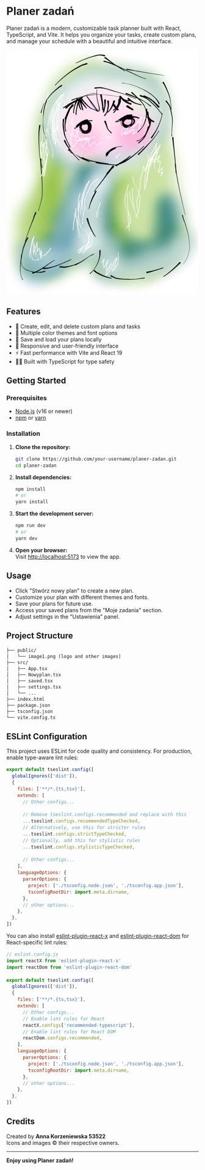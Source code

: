 # Planer zadań

Planer zadań is a modern, customizable task planner built with React, TypeScript, and Vite. It helps you organize your tasks, create custom plans, and manage your schedule with a beautiful and intuitive interface.

![App Logo](public/image1.png)

## Features

- 📝 Create, edit, and delete custom plans and tasks
- 🎨 Multiple color themes and font options
- 💾 Save and load your plans locally
- 📅 Responsive and user-friendly interface
- ⚡ Fast performance with Vite and React 19
- 👩‍💻 Built with TypeScript for type safety

## Getting Started

### Prerequisites

- [Node.js](https://nodejs.org/) (v16 or newer)
- [npm](https://www.npmjs.com/) or [yarn](https://yarnpkg.com/)

### Installation

1. **Clone the repository:**
   ```sh
   git clone https://github.com/your-username/planer-zadan.git
   cd planer-zadan
   ```

2. **Install dependencies:**
   ```sh
   npm install
   # or
   yarn install
   ```

3. **Start the development server:**
   ```sh
   npm run dev
   # or
   yarn dev
   ```

4. **Open your browser:**  
   Visit [http://localhost:5173](http://localhost:5173) to view the app.

## Usage

- Click "Stwórz nowy plan" to create a new plan.
- Customize your plan with different themes and fonts.
- Save your plans for future use.
- Access your saved plans from the "Moje zadania" section.
- Adjust settings in the "Ustawienia" panel.

## Project Structure

```
├── public/
│   └── image1.png (logo and other images)
├── src/
│   ├── App.tsx
│   ├── Nowyplan.tsx
│   ├── saved.tsx
│   ├── settings.tsx
│   └── ...
├── index.html
├── package.json
├── tsconfig.json
└── vite.config.ts
```

## ESLint Configuration

This project uses ESLint for code quality and consistency. For production, enable type-aware lint rules:

```js
export default tseslint.config([
  globalIgnores(['dist']),
  {
    files: ['**/*.{ts,tsx}'],
    extends: [
      // Other configs...

      // Remove tseslint.configs.recommended and replace with this
      ...tseslint.configs.recommendedTypeChecked,
      // Alternatively, use this for stricter rules
      ...tseslint.configs.strictTypeChecked,
      // Optionally, add this for stylistic rules
      ...tseslint.configs.stylisticTypeChecked,

      // Other configs...
    ],
    languageOptions: {
      parserOptions: {
        project: ['./tsconfig.node.json', './tsconfig.app.json'],
        tsconfigRootDir: import.meta.dirname,
      },
      // other options...
    },
  },
])
```

You can also install [eslint-plugin-react-x](https://github.com/Rel1cx/eslint-react/tree/main/packages/plugins/eslint-plugin-react-x) and [eslint-plugin-react-dom](https://github.com/Rel1cx/eslint-react/tree/main/packages/plugins/eslint-plugin-react-dom) for React-specific lint rules:

```js
// eslint.config.js
import reactX from 'eslint-plugin-react-x'
import reactDom from 'eslint-plugin-react-dom'

export default tseslint.config([
  globalIgnores(['dist']),
  {
    files: ['**/*.{ts,tsx}'],
    extends: [
      // Other configs...
      // Enable lint rules for React
      reactX.configs['recommended-typescript'],
      // Enable lint rules for React DOM
      reactDom.configs.recommended,
    ],
    languageOptions: {
      parserOptions: {
        project: ['./tsconfig.node.json', './tsconfig.app.json'],
        tsconfigRootDir: import.meta.dirname,
      },
      // other options...
    },
  },
])
```

## Credits

Created by **Anna Korzeniewska 53522**  
Icons and images © their respective owners.

---

**Enjoy using Planer zadań!**
